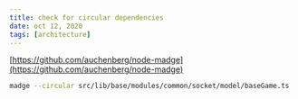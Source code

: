 ```yaml
---
title: check for circular dependencies
date: oct 12, 2020
tags: [architecture]
---
```


[https://github.com/auchenberg/node-madge](https://github.com/auchenberg/node-madge)

```bash
madge --circular src/lib/base/modules/common/socket/model/baseGame.ts
```
